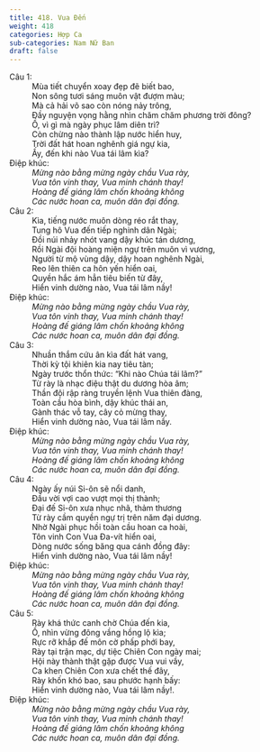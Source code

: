 ```yaml
---
title: 418. Vua Đến
weight: 418
categories: Hợp Ca
sub-categories: Nam Nữ Ban
draft: false
---
```

<dl><dt>Câu 1:</dt><dd data-verse="1">Mùa tiết chuyển xoay đẹp đẽ biết bao, <br/>Non sông tươi sáng muôn vật đượm màu; <br/>Mà cả hải võ sao còn nóng nảy trông, <br/>Đầy nguyện vọng hằng nhìn chăm chăm phương trời đông? <br/>Ồ, vì gì mà ngày phục lâm diên trì? <br/>Còn chừng nào thành lập nước hiển huy, <br/>Trời đất hát hoan nghênh giá ngự kia, <br/>Ấy, đến khi nào Vua tái lâm kìa? </dd><dt>Điệp khúc:</dt><dd data-chorus="1"><em>Mừng nào bằng mừng ngày chầu Vua rày, <br/>Vua tôn vinh thay, Vua minh chánh thay! <br/>Hoàng đế giáng lâm chốn khoảng không <br/>Các nước hoan ca, muôn dân đại đồng. </em></dd><dt>Câu 2:</dt><dd data-verse="2">Kìa, tiếng nước muôn dòng réo rắt thay, <br/>Tung hô Vua đến tiếp nghinh dân Ngài; <br/>Đồi núi nhảy nhót vang dậy khúc tán dương, <br/>Rồi Ngài đội hoàng miện ngự trên muôn vì vương, <br/>Người từ mộ vùng dậy, dậy hoan nghênh Ngài, <br/>Reo lên thiên ca hôn yến hiển oai, <br/>Quyền hắc ám hẳn tiêu biến từ đây, <br/>Hiển vinh dường nào, Vua tái lâm nầy! </dd><dt>Điệp khúc:</dt><dd data-chorus="1"><em>Mừng nào bằng mừng ngày chầu Vua rày, <br/>Vua tôn vinh thay, Vua minh chánh thay! <br/>Hoàng đế giáng lâm chốn khoảng không <br/>Các nước hoan ca, muôn dân đại đồng. </em></dd><dt>Câu 3:</dt><dd data-verse="3">Nhuần thắm cứu ân kìa đất hát vang, <br/>Thời kỳ tội khiên kia nay tiêu tàn; <br/>Ngày trước thổn thức: “Khi nào Chúa tái lâm?” <br/>Từ rày là nhạc điệu thật du dương hòa âm; <br/>Thần đội rập ràng truyền lệnh Vua thiên đàng, <br/>Toàn cầu hòa bình, dậy khúc thái an, <br/>Gành thác vỗ tay, cây cỏ mừng thay, <br/>Hiển vinh dường nào, Vua tái lâm nầy. </dd><dt>Điệp khúc:</dt><dd data-chorus="1"><em>Mừng nào bằng mừng ngày chầu Vua rày, <br/>Vua tôn vinh thay, Vua minh chánh thay! <br/>Hoàng đế giáng lâm chốn khoảng không <br/>Các nước hoan ca, muôn dân đại đồng. </em></dd><dt>Câu 4:</dt><dd data-verse="4">Ngày ấy núi Si-ôn sẽ nổi danh, <br/>Đầu vời vợi cao vượt mọi thị thành; <br/>Đại đế Si-ôn xưa nhục nhã, thảm thương <br/>Từ rày cầm quyền ngự trị trên năm đại dương. <br/>Nhờ Ngài phục hồi toàn cầu hoan ca hoài, <br/>Tôn vinh Con Vua Đa-vít hiển oai, <br/>Dòng nước sống băng qua cánh đồng đây: <br/>Hiển vinh dường nào, Vua tái lâm nầy! </dd><dt>Điệp khúc:</dt><dd data-chorus="1"><em>Mừng nào bằng mừng ngày chầu Vua rày, <br/>Vua tôn vinh thay, Vua minh chánh thay! <br/>Hoàng đế giáng lâm chốn khoảng không <br/>Các nước hoan ca, muôn dân đại đồng. </em></dd><dt>Câu 5:</dt><dd data-verse="5">Rày khá thức canh chờ Chúa đến kia, <br/>Ồ, nhìn vừng đông vầng hồng lộ kìa; <br/>Rực rỡ khắp đế môn cờ phấp phới bay, <br/>Rày tại trận mạc, dự tiệc Chiên Con ngày mai; <br/>Hội này thành thật gặp được Vua vui vầy, <br/>Ca khen Chiên Con xưa chết thế đây, <br/>Rày khốn khó bao, sau phước hạnh bấy: <br/>Hiển vinh dường nào, Vua tái lâm nầy!. </dd><dt>Điệp khúc:</dt><dd data-chorus="1"><em>Mừng nào bằng mừng ngày chầu Vua rày, <br/>Vua tôn vinh thay, Vua minh chánh thay! <br/>Hoàng đế giáng lâm chốn khoảng không <br/>Các nước hoan ca, muôn dân đại đồng. </em></dd></dl>